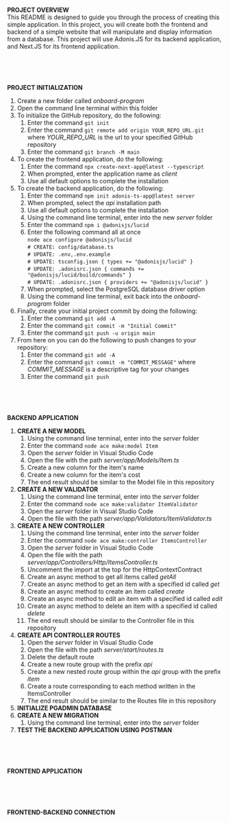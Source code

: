 **PROJECT OVERVIEW**<br />
This README is designed to guide you through the process of creating this simple application. In this project, you will create both the frontend and backend of a simple website that will manipulate and display information from a database. This project will use Adonis.JS for its backend application, and Next.JS for its frontend application.

<br />
<br />
<br />

**PROJECT INITIALIZATION**
1. Create a new folder called *onboard-program*
2. Open the command line terminal within this folder
3. To initialize the GitHub repository, do the following:
    1. Enter the command ``` git init ```
    2. Enter the command ``` git remote add origin YOUR_REPO_URL.git ``` where *YOUR_REPO_URL* is the url to your specified GitHub repository
    3. Enter the command ``` git branch -M main ```
4. To create the frontend application, do the following:
    1. Enter the command ``` npx create-next-app@latest --typescript ```
    2. When prompted, enter the application name as *client*
    3. Use all default options to complete the installation
5. To create the backend application, do the following:
    1. Enter the command ``` npm init adonis-ts-app@latest server ```
    2. When prompted, select the *api* installation path
    3. Use all default options to complete the installation
    4. Using the command line terminal, enter into the new *server* folder
    5. Enter the command ``` npm i @adonisjs/lucid ```
    6. Enter the following command all at once<br />
``` node ace configure @adonisjs/lucid ```<br />
``` # CREATE: config/database.ts ```<br />
``` # UPDATE: .env,.env.example ```<br />
``` # UPDATE: tsconfig.json { types += "@adonisjs/lucid" } ```<br />
``` # UPDATE: .adonisrc.json { commands += "@adonisjs/lucid/build/commands" } ```<br />
``` # UPDATE: .adonisrc.json { providers += "@adonisjs/lucid" } ```
    7. When prompted, select the PostgreSQL database driver option
    8. Using the command line terminal, exit back into the *onboard-program* folder
1. Finally, create your initial project commit by doing the following:
    1. Enter the command ``` git add -A ```
    2. Enter the command ``` git commit -m "Initial Commit" ```
    3. Enter the command ``` git push -u origin main ```
2. From here on you can do the following to push changes to your repository:
    1. Enter the command ``` git add -A ```
    2. Enter the command ``` git commit -m "COMMIT_MESSAGE" ``` where *COMMIT_MESSAGE* is a descriptive tag for your changes
    3. Enter the command ``` git push ```

<br />
<br />
<br />

**BACKEND APPLICATION**
1. **CREATE A NEW MODEL**
   1. Using the command line terminal, enter into the *server* folder
   2. Enter the command ``` node ace make:model Item ```
   3. Open the *server* folder in Visual Studio Code
   4. Open the file with the path *server/app/Models/Item.ts*
   5. Create a new column for the item's name
   6. Create a new column for the item's cost
   7. The end result should be similar to the Model file in this repository
2. **CREATE A NEW VALIDATOR**
   1. Using the command line terminal, enter into the *server* folder
   2. Enter the command ``` node ace make:validator ItemValidator ```
   3. Open the *server* folder in Visual Studio Code
   4. Open the file with the path *server/app/Validators/ItemValidator.ts*
3. **CREATE A NEW CONTROLLER**
   1. Using the command line terminal, enter into the *server* folder
   2. Enter the command ``` node ace make:controller ItemsController ```
   3. Open the *server* folder in Visual Studio Code
   4. Open the file with the path *server/app/Controllers/Http/ItemsController.ts*
   5. Uncomment the import at the top for the HttpContextContract
   6. Create an async method to get all items called *getAll*
   7. Create an async method to get an item with a specified id called *get*
   8. Create an async method to create an item called *create*
   9. Create an async method to edit an item with a specified id called *edit*
   10. Create an async method to delete an item with a specified id called *delete*
   11. The end result should be similar to the Controller file in this repository
4. **CREATE API CONTROLLER ROUTES**
   1. Open the *server* folder in Visual Studio Code
   2. Open the file with the path *server/start/routes.ts*
   3. Delete the default route
   4. Create a new route group with the prefix *api*
   5. Create a new nested route group within the *api* group with the prefix *item*
   6. Create a route corresponding to each method written in the ItemsController
   7. The end result should be similar to the Routes file in this repository
5. **INITIALIZE PGADMIN DATABASE**
6. **CREATE A NEW MIGRATION**
   1. Using the command line terminal, enter into the *server* folder
7. **TEST THE BACKEND APPLICATION USING POSTMAN**

<br />
<br />
<br />

**FRONTEND APPLICATION**

<br />
<br />
<br />

**FRONTEND-BACKEND CONNECTION**